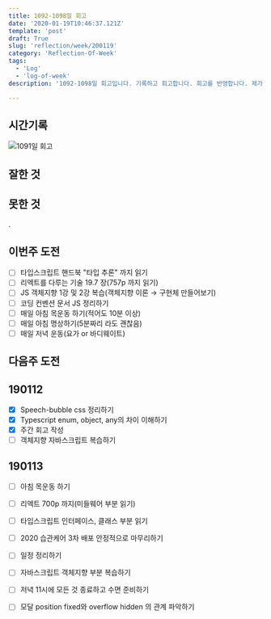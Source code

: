 ```yaml
---
title: 1092-1098일 회고
date: '2020-01-19T10:46:37.121Z'
template: 'post'
draft: True
slug: 'reflection/week/200119'
category: 'Reflection-Of-Week'
tags:
  - 'Log'
  - 'log-of-week'
description: '1092-1098일 회고입니다. 기록하고 회고합니다. 회고를 반영합니다. 제가 자라는 방식입니다.'

---
```


## 시간기록 

![1091일 회고](https://i.imgur.com/H6FElWL.png)

## 잘한 것



## 못한 것
.

## 이번주 도전
- [ ] 타입스크립트 핸드북 "타입 추론" 까지 읽기 
- [ ] 리엑트를 다루는 기술 19.7 장(757p 까지 읽기) 
- [ ] JS 객체지향 1강 및 2강 복습(객체지향 이론 &rarr; 구현체 만들어보기) 
- [ ] 코딩 컨벤션 문서 JS 정리하기
- [ ] 매일 아침 목운동 하기(적어도 10분 이상) 
- [ ] 매일 아침 명상하기(5분짜리 라도 괜찮음) 
- [ ] 매일 저녁 운동(요가 or 바디웨이트)

## 다음주 도전



## 190112

- [x] Speech-bubble css 정리하기 
- [x] Typescript enum, object, any의 차이 이해하기 
- [x] 주간 회고 작성 
- [ ] 객체지향 자바스크립트 복습하기 

## 190113

- [ ] 아침 목운동 하기 
- [ ] 리엑트 700p 까지(미들웨어 부분 읽기)
- [ ] 타입스크립트 인터페이스, 클래스 부분 읽기
- [ ] 2020 습관케어 3차 배포 안정적으로 마무리하기 
- [ ] 일정 정리하기 
- [ ] 자바스크립트 객체지향 부분 복습하기 
- [ ] 저녁 11시에 모든 것 종료하고 수면 준비하기
- [ ] 모달 position fixed와 overflow hidden 의 관계 파악하기 

